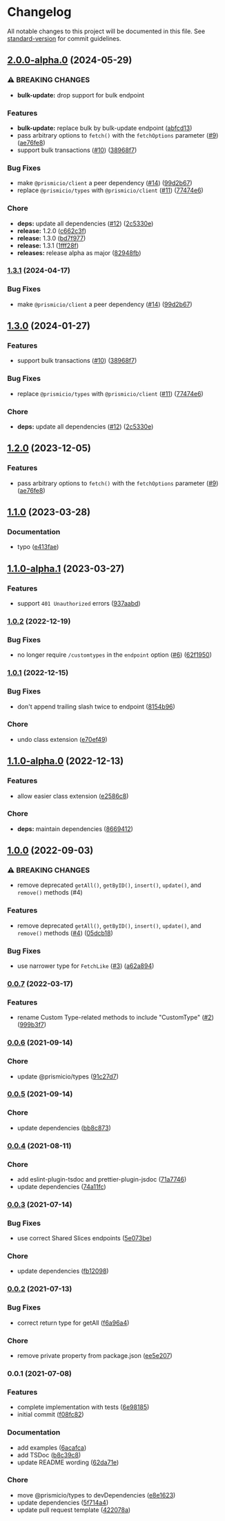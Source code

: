 # Changelog

All notable changes to this project will be documented in this file. See [standard-version](https://github.com/conventional-changelog/standard-version) for commit guidelines.

## [2.0.0-alpha.0](https://github.com/prismicio/prismic-custom-types-client/compare/v1.1.0...v2.0.0-alpha.0) (2024-05-29)


### ⚠ BREAKING CHANGES

* **bulk-update:** drop support for bulk endpoint

### Features

* **bulk-update:** replace bulk by bulk-update endpoint ([abfcd13](https://github.com/prismicio/prismic-custom-types-client/commit/abfcd13b672d6bef7f119af2435db49373886741))
* pass arbitrary options to `fetch()` with the `fetchOptions` parameter ([#9](https://github.com/prismicio/prismic-custom-types-client/issues/9)) ([ae76fe8](https://github.com/prismicio/prismic-custom-types-client/commit/ae76fe8e6fcd84f2e79745e57f687625325d0a94))
* support bulk transactions ([#10](https://github.com/prismicio/prismic-custom-types-client/issues/10)) ([38968f7](https://github.com/prismicio/prismic-custom-types-client/commit/38968f779b00ce8d62495438c14b87b2fe3c8f13))


### Bug Fixes

* make `@prismicio/client` a peer dependency ([#14](https://github.com/prismicio/prismic-custom-types-client/issues/14)) ([99d2b67](https://github.com/prismicio/prismic-custom-types-client/commit/99d2b675f7e974cff7ad1ea74f8f4f3c37884e98))
* replace `@prismicio/types` with `@prismicio/client` ([#11](https://github.com/prismicio/prismic-custom-types-client/issues/11)) ([77474e6](https://github.com/prismicio/prismic-custom-types-client/commit/77474e63f6907639f3f3ed8c7a9cee80116e8692))


### Chore

* **deps:** update all dependencies ([#12](https://github.com/prismicio/prismic-custom-types-client/issues/12)) ([2c5330e](https://github.com/prismicio/prismic-custom-types-client/commit/2c5330e41c921f7d536db4a84c021ffd4776ed74))
* **release:** 1.2.0 ([c662c3f](https://github.com/prismicio/prismic-custom-types-client/commit/c662c3f57464653e654ae4e48d6506b6c44ba6c0))
* **release:** 1.3.0 ([bd7f977](https://github.com/prismicio/prismic-custom-types-client/commit/bd7f9774e505e39262ab030e66213d88341f19cd))
* **release:** 1.3.1 ([1fff28f](https://github.com/prismicio/prismic-custom-types-client/commit/1fff28fc39e40c672f8002fbcb00af8792f331b3))
* **releases:** release alpha as major ([82948fb](https://github.com/prismicio/prismic-custom-types-client/commit/82948fbc887e246244718b37f0d0e230ca5db827))

### [1.3.1](https://github.com/prismicio/prismic-custom-types-client/compare/v1.3.0...v1.3.1) (2024-04-17)


### Bug Fixes

* make `@prismicio/client` a peer dependency ([#14](https://github.com/prismicio/prismic-custom-types-client/issues/14)) ([99d2b67](https://github.com/prismicio/prismic-custom-types-client/commit/99d2b675f7e974cff7ad1ea74f8f4f3c37884e98))

## [1.3.0](https://github.com/prismicio/prismic-custom-types-client/compare/v1.2.0...v1.3.0) (2024-01-27)


### Features

* support bulk transactions ([#10](https://github.com/prismicio/prismic-custom-types-client/issues/10)) ([38968f7](https://github.com/prismicio/prismic-custom-types-client/commit/38968f779b00ce8d62495438c14b87b2fe3c8f13))


### Bug Fixes

* replace `@prismicio/types` with `@prismicio/client` ([#11](https://github.com/prismicio/prismic-custom-types-client/issues/11)) ([77474e6](https://github.com/prismicio/prismic-custom-types-client/commit/77474e63f6907639f3f3ed8c7a9cee80116e8692))


### Chore

* **deps:** update all dependencies ([#12](https://github.com/prismicio/prismic-custom-types-client/issues/12)) ([2c5330e](https://github.com/prismicio/prismic-custom-types-client/commit/2c5330e41c921f7d536db4a84c021ffd4776ed74))

## [1.2.0](https://github.com/prismicio/prismic-custom-types-client/compare/v1.1.0...v1.2.0) (2023-12-05)


### Features

* pass arbitrary options to `fetch()` with the `fetchOptions` parameter ([#9](https://github.com/prismicio/prismic-custom-types-client/issues/9)) ([ae76fe8](https://github.com/prismicio/prismic-custom-types-client/commit/ae76fe8e6fcd84f2e79745e57f687625325d0a94))

## [1.1.0](https://github.com/prismicio/prismic-custom-types-client/compare/v1.1.0-alpha.1...v1.1.0) (2023-03-28)


### Documentation

* typo ([e413fae](https://github.com/prismicio/prismic-custom-types-client/commit/e413fae2ca98dc64e30e8cabde3896191360d7f8))

## [1.1.0-alpha.1](https://github.com/prismicio/prismic-custom-types-client/compare/v1.0.2...v1.1.0-alpha.1) (2023-03-27)


### Features

* support `401 Unauthorized` errors ([937aabd](https://github.com/prismicio/prismic-custom-types-client/commit/937aabd51843e0751c6a40e66f8e2a5d459459bd))

### [1.0.2](https://github.com/prismicio/prismic-custom-types-client/compare/v1.0.1...v1.0.2) (2022-12-19)


### Bug Fixes

* no longer require `/customtypes` in the `endpoint` option ([#6](https://github.com/prismicio/prismic-custom-types-client/issues/6)) ([62f1950](https://github.com/prismicio/prismic-custom-types-client/commit/62f195072f45d89c90777db955f52ad2fd4eea73))

### [1.0.1](https://github.com/prismicio/prismic-custom-types-client/compare/v1.1.0-alpha.0...v1.0.1) (2022-12-15)


### Bug Fixes

* don't append trailing slash twice to endpoint ([8154b96](https://github.com/prismicio/prismic-custom-types-client/commit/8154b962c5c9224a17dc3c746148745e284e493f))


### Chore

* undo class extension ([e70ef49](https://github.com/prismicio/prismic-custom-types-client/commit/e70ef494371a7d16e20bd91881a54ab93c6a00f2))

## [1.1.0-alpha.0](https://github.com/prismicio/prismic-custom-types-client/compare/v1.0.0...v1.1.0-alpha.0) (2022-12-13)


### Features

* allow easier class extension ([e2586c8](https://github.com/prismicio/prismic-custom-types-client/commit/e2586c8a2d49a8c13b7b8ee979b3efcba60cc077))


### Chore

* **deps:** maintain dependencies ([8669412](https://github.com/prismicio/prismic-custom-types-client/commit/866941214355aa3d0587e4b74a0a8194cf4399ac))

## [1.0.0](https://github.com/prismicio/prismic-custom-types-client/compare/v0.0.7...v1.0.0) (2022-09-03)


### ⚠ BREAKING CHANGES

* remove deprecated `getAll()`, `getByID()`, `insert()`, `update()`, and `remove()` methods (#4)

### Features

* remove deprecated `getAll()`, `getByID()`, `insert()`, `update()`, and `remove()` methods ([#4](https://github.com/prismicio/prismic-custom-types-client/issues/4)) ([05dcb18](https://github.com/prismicio/prismic-custom-types-client/commit/05dcb187d4a55fe7f5090b61101020b26867dc5d))


### Bug Fixes

* use narrower type for `FetchLike` ([#3](https://github.com/prismicio/prismic-custom-types-client/issues/3)) ([a62a894](https://github.com/prismicio/prismic-custom-types-client/commit/a62a89460c5bf0d4bd20c9efd9528bf6afa3d94a))

### [0.0.7](https://github.com/prismicio/prismic-custom-types-client/compare/v0.0.6...v0.0.7) (2022-03-17)


### Features

* rename Custom Type-related methods to include "CustomType" ([#2](https://github.com/prismicio/prismic-custom-types-client/issues/2)) ([999b3f7](https://github.com/prismicio/prismic-custom-types-client/commit/999b3f7d6be845c63e7709e6f483123108ce02e7))

### [0.0.6](https://github.com/prismicio/prismic-custom-types-client/compare/v0.0.5...v0.0.6) (2021-09-14)


### Chore

* update @prismicio/types ([91c27d7](https://github.com/prismicio/prismic-custom-types-client/commit/91c27d7720696e61c67936928077f08193eac70c))

### [0.0.5](https://github.com/prismicio/prismic-custom-types-client/compare/v0.0.4...v0.0.5) (2021-09-14)


### Chore

* update dependencies ([bb8c873](https://github.com/prismicio/prismic-custom-types-client/commit/bb8c87314b80c866b49b6cc8a40cb0f1c3c318fd))

### [0.0.4](https://github.com/prismicio/prismic-custom-types-client/compare/v0.0.3...v0.0.4) (2021-08-11)


### Chore

* add eslint-plugin-tsdoc and prettier-plugin-jsdoc ([71a7746](https://github.com/prismicio/prismic-custom-types-client/commit/71a7746ad1b16b097bd8d21b71fe848e19b2caae))
* update dependencies ([74a11fc](https://github.com/prismicio/prismic-custom-types-client/commit/74a11fc3f6e6511dea1543b75f7d3dc92061dd56))

### [0.0.3](https://github.com/prismicio/prismic-custom-types-client/compare/v0.0.2...v0.0.3) (2021-07-14)


### Bug Fixes

* use correct Shared Slices endpoints ([5e073be](https://github.com/prismicio/prismic-custom-types-client/commit/5e073bea48ba970cc9e2bb4bf30b267ed7b399a3))


### Chore

* update dependencies ([fb12098](https://github.com/prismicio/prismic-custom-types-client/commit/fb12098971c727d2b3a335165960d2b16230cf49))

### [0.0.2](https://github.com/prismicio/prismic-custom-types-client/compare/v0.0.1...v0.0.2) (2021-07-13)


### Bug Fixes

* correct return type for getAll ([f6a96a4](https://github.com/prismicio/prismic-custom-types-client/commit/f6a96a4b4faa19af583f1a318abd05faaed28293))


### Chore

* remove private property from package.json ([ee5e207](https://github.com/prismicio/prismic-custom-types-client/commit/ee5e207074a605221af49255f90c4e35535355b3))

### 0.0.1 (2021-07-08)


### Features

* complete implementation with tests ([6e98185](https://github.com/prismicio/prismic-custom-types-client/commit/6e981851f5d5222177ed5ed6d33a6b09193b91c9))
* initial commit ([f08fc82](https://github.com/prismicio/prismic-custom-types-client/commit/f08fc82710ec663e890c6ff339830b4c91998183))


### Documentation

* add examples ([6acafca](https://github.com/prismicio/prismic-custom-types-client/commit/6acafcad9878fa9004bbc8697818d22f3f66bd68))
* add TSDoc ([b8c39c8](https://github.com/prismicio/prismic-custom-types-client/commit/b8c39c89e22af557cca619157091c10767e9d8ae))
* update README wording ([62da71e](https://github.com/prismicio/prismic-custom-types-client/commit/62da71e02216bb6735559c298bb0311c21885b78))


### Chore

* move @prismicio/types to devDependencies ([e8e1623](https://github.com/prismicio/prismic-custom-types-client/commit/e8e162378912ae4392c5c5f550f2e4d1ef7b99bf))
* update dependencies ([5f714a4](https://github.com/prismicio/prismic-custom-types-client/commit/5f714a49de12cafa99843d809a989cf645f7e736))
* update pull request template ([422078a](https://github.com/prismicio/prismic-custom-types-client/commit/422078a39c75ad8c35730013825ec9d384611d18))
